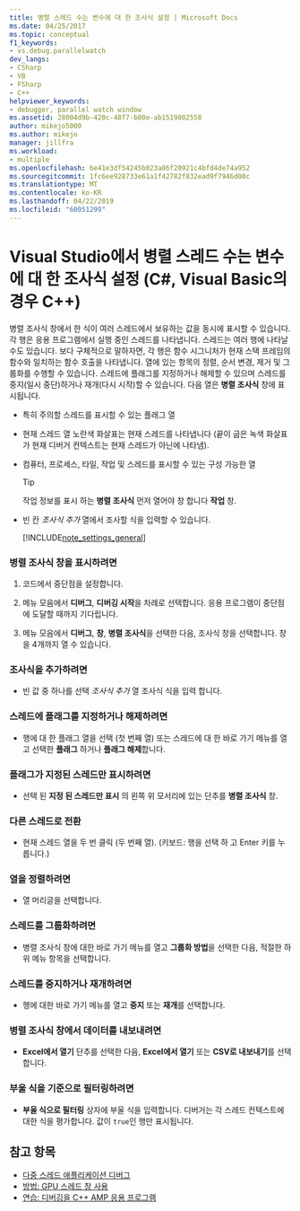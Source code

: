 ```yaml
---
title: 병렬 스레드 수는 변수에 대 한 조사식 설정 | Microsoft Docs
ms.date: 04/25/2017
ms.topic: conceptual
f1_keywords:
- vs.debug.parallelwatch
dev_langs:
- CSharp
- VB
- FSharp
- C++
helpviewer_keywords:
- debugger, parallel watch window
ms.assetid: 28004d9b-420c-48f7-b80e-ab1519802558
author: mikejo5000
ms.author: mikejo
manager: jillfra
ms.workload:
- multiple
ms.openlocfilehash: 6e41e3df54245b023a86f20921c4bfd4de74a952
ms.sourcegitcommit: 1fc6ee928733e61a1f42782f832ead9f7946d00c
ms.translationtype: MT
ms.contentlocale: ko-KR
ms.lasthandoff: 04/22/2019
ms.locfileid: "60051299"
---
```

# <a name="set-a-watch-on-variables-in-parallel-threads-in-visual-studio-c-visual-basic-c"></a>Visual Studio에서 병렬 스레드 수는 변수에 대 한 조사식 설정 (C#, Visual Basic의 경우 C++)
병렬 조사식 창에서 한 식이 여러 스레드에서 보유하는 값을 동시에 표시할 수 있습니다. 각 행은 응용 프로그램에서 실행 중인 스레드를 나타냅니다. 스레드는 여러 행에 나타날 수도 있습니다. 보다 구체적으로 말하자면, 각 행은 함수 시그니처가 현재 스택 프레임의 함수와 일치하는 함수 호출을 나타냅니다. 열에 있는 항목의 정렬, 순서 변경, 제거 및 그룹화를 수행할 수 있습니다. 스레드에 플래그를 지정하거나 해제할 수 있으며 스레드를 중지(일시 중단)하거나 재개(다시 시작)할 수 있습니다. 다음 열은 **병렬 조사식** 창에 표시됩니다.

- 특히 주의할 스레드를 표시할 수 있는 플래그 열

- 현재 스레드 열 노란색 화살표는 현재 스레드를 나타냅니다 (끝이 굽은 녹색 화살표가 현재 디버거 컨텍스트는 현재 스레드가 아닌에 나타냄).

- 컴퓨터, 프로세스, 타일, 작업 및 스레드를 표시할 수 있는 구성 가능한 열

  > [!TIP]
  >  작업 정보를 표시 하는 **병렬 조사식** 먼저 열어야 창 합니다 **작업** 창.

- 빈 칸 *조사식 추가* 열에서 조사할 식을 입력할 수 있습니다.

  [!INCLUDE[note_settings_general](../data-tools/includes/note_settings_general_md.md)]

### <a name="to-display-the-parallel-watch-window"></a>병렬 조사식 창을 표시하려면

1. 코드에서 중단점을 설정합니다.

2. 메뉴 모음에서 **디버그**, **디버깅 시작**을 차례로 선택합니다. 응용 프로그램이 중단점에 도달할 때까지 기다립니다.

3. 메뉴 모음에서 **디버그**, **창**, **병렬 조사식**을 선택한 다음, 조사식 창을 선택합니다. 창을 4개까지 열 수 있습니다.

### <a name="to-add-a-watch-expression"></a>조사식을 추가하려면

- 빈 값 중 하나를 선택 *조사식 추가* 열 조사식 식을 입력 합니다.

### <a name="to-flag-or-unflag-a-thread"></a>스레드에 플래그를 지정하거나 해제하려면

- 행에 대 한 플래그 열을 선택 (첫 번째 열) 또는 스레드에 대 한 바로 가기 메뉴를 열고 선택한 **플래그** 하거나 **플래그 해제**합니다.

### <a name="to-display-only-flagged-threads"></a>플래그가 지정된 스레드만 표시하려면

- 선택 된 **지정 된 스레드만 표시** 의 왼쪽 위 모서리에 있는 단추를 **병렬 조사식** 창.

### <a name="to-switch-to-another-thread"></a>다른 스레드로 전환

- 현재 스레드 열을 두 번 클릭 (두 번째 열). (키보드: 행을 선택 하 고 Enter 키를 누릅니다.)

### <a name="to-sort-a-column"></a>열을 정렬하려면

- 열 머리글을 선택합니다.

### <a name="to-group-threads"></a>스레드를 그룹화하려면

- 병렬 조사식 창에 대한 바로 가기 메뉴를 열고 **그룹화 방법**을 선택한 다음, 적절한 하위 메뉴 항목을 선택합니다.

### <a name="to-freeze-or-thaw-threads"></a>스레드를 중지하거나 재개하려면

- 행에 대한 바로 가기 메뉴를 열고 **중지** 또는 **재개**를 선택합니다.

### <a name="to-export-the-data-in-the-parallel-watch-window"></a>병렬 조사식 창에서 데이터를 내보내려면

- **Excel에서 열기** 단추를 선택한 다음, **Excel에서 열기** 또는 **CSV로 내보내기**를 선택합니다.

### <a name="to-filter-by-a-boolean-expression"></a>부울 식을 기준으로 필터링하려면

- **부울 식으로 필터링** 상자에 부울 식을 입력합니다. 디버거는 각 스레드 컨텍스트에 대한 식을 평가합니다. 값이 `true`인 행만 표시됩니다.

## <a name="see-also"></a>참고 항목
- [다중 스레드 애플리케이션 디버그](../debugger/debug-multithreaded-applications-in-visual-studio.md)
- [방법: GPU 스레드 창 사용](../debugger/how-to-use-the-gpu-threads-window.md)
- [연습: 디버깅을 C++ AMP 응용 프로그램](/cpp/parallel/amp/walkthrough-debugging-a-cpp-amp-application)